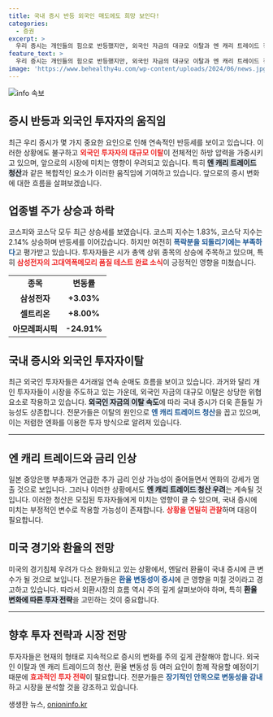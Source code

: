 ```yaml
---
title: 국내 증시 반등 외국인 매도에도 희망 보인다!
categories:
  - 증권
excerpt: >
  우리 증시는 개인들의 힘으로 반등했지만, 외국인 자금의 대규모 이탈과 엔 캐리 트레이드 청산 우려로 변동성이 커지고 있습니다. 엔화 강세가 이어진다면 증시의 향후 상황이 더욱 주목받을 전망입니다.
feature_text: >
  우리 증시는 개인들의 힘으로 반등했지만, 외국인 자금의 대규모 이탈과 엔 캐리 트레이드 청산 우려로 변동성이 커지고 있습니다. 엔화 강세가 이어진다면 증시의 향후 상황이 더욱 주목받을 전망입니다.
image: 'https://www.behealthy4u.com/wp-content/uploads/2024/06/news.jpg'
---
```


<p><img src="https://www.behealthy4u.com/wp-content/uploads/2024/06/news.jpg" alt="info 속보" /></p>

<h2 data-ke-size="size26">증시 반등과 외국인 투자자의 움직임</h2>

<p data-ke-size="size16">최근 우리 증시가 몇 가지 중요한 요인으로 인해 연속적인 반등세를 보이고 있습니다. 이러한 상황에도 불구하고 <b><span style="color: #ee2323;">외국인 투자자의 대규모 이탈</span></b>이 전체적인 하방 압력을 가중시키고 있으며, 앞으로의 시장에 미치는 영향이 우려되고 있습니다. 특히 <b><span style="background-color: #21538527;">엔 캐리 트레이드 청산</span></b>과 같은 복합적인 요소가 이러한 움직임에 기여하고 있습니다. 앞으로의 증시 변화에 대한 흐름을 살펴보겠습니다.</p>

<p data-ke-size="size16"></p>

<h2 data-ke-size="size26">업종별 주가 상승과 하락</h2>

<p data-ke-size="size16">코스피와 코스닥 모두 최근 상승세를 보였습니다. 코스피 지수는 1.83%, 코스닥 지수는 2.14% 상승하며 반등세를 이어갔습니다. 하지만 여전히 <b><span style="color: #1a5490;">폭락분을 되돌리기에는 부족하다</span></b>고 평가받고 있습니다. 투자자들은 시가 총액 상위 종목의 상승에 주목하고 있으며, 특히 <b><span style="color: #ee2323;">삼성전자의 고대역폭메모리 품질 테스트 완료 소식</span></b>이 긍정적인 영향을 미쳤습니다.</p>

<table style="width: 100%; border-collapse: collapse;">
  <tr>
    <td style="text-align: center; height: 17px;"><b>종목</b></td>
    <td style="text-align: center; height: 17px;"><b>변동률</b></td>
  </tr>
  <tr>
    <td style="text-align: center; height: 17px;"><b>삼성전자</b></td>
    <td style="text-align: center; height: 17px;"><b>+3.03%</b></td>
  </tr>
  <tr>
    <td style="text-align: center; height: 17px;"><b>셀트리온</b></td>
    <td style="text-align: center; height: 17px;"><b>+8.00%</b></td>
  </tr>
  <tr>
    <td style="text-align: center; height: 17px;"><b>아모레퍼시픽</b></td>
    <td style="text-align: center; height: 17px;"><b>-24.91%</b></td>
  </tr>
</table>

<p data-ke-size="size16"></p>

<h2 data-ke-size="size26">국내 증시와 외국인 투자자이탈</h2>

<p data-ke-size="size16">최근 외국인 투자자들은 4거래일 연속 순매도 흐름을 보이고 있습니다. 과거와 달리 개인 투자자들이 시장을 주도하고 있는 가운데, 외국인 자금의 대규모 이탈은 상당한 위협요소로 작용하고 있습니다. <b><span style="background-color: #21538527;">외국인 자금의 이탈 속도</span></b>에 따라 국내 증시가 더욱 흔들릴 가능성도 상존합니다. 전문가들은 이탈의 원인으로 <b><span style="color: #1a5490;">엔 캐리 트레이드 청산</span></b>을 꼽고 있으며, 이는 저렴한 엔화를 이용한 투자 방식으로 알려져 있습니다.</p>

<hr>

<p data-ke-size="size16"></p>

<h2 data-ke-size="size26">엔 캐리 트레이드와 금리 인상</h2>

<p data-ke-size="size16">일본 중앙은행 부총재가 언급한 추가 금리 인상 가능성이 줄어들면서 엔화의 강세가 멈출 것으로 보입니다. 그러나 이러한 상황에서도 <b><span style="background-color: #21538527;">엔 캐리 트레이드 청산 우려</span></b>는 계속될 것입니다. 이러한 청산은 모집된 투자자들에게 미치는 영향이 클 수 있으며, 국내 증시에 미치는 부정적인 변수로 작용할 가능성이 존재합니다. <b><span style="color: #ee2323;">상황을 면밀히 관찰</span></b>하며 대응이 필요합니다.</p>

<p data-ke-size="size16"></p>

<h2 data-ke-size="size26">미국 경기와 환율의 전망</h2>

<p data-ke-size="size16">미국의 경기침체 우려가 다소 완화되고 있는 상황에서, 엔달러 환율이 국내 증시에 큰 변수가 될 것으로 보입니다. 전문가들은 <b><span style="color: #1a5490;">환율 변동성이 증시</span></b>에 큰 영향을 미칠 것이라고 경고하고 있습니다. 따라서 외환시장의 흐름 역시 주의 깊게 살펴보아야 하며, 특히 <b><span style="background-color: #21538527;">환율 변화에 따른 투자 전략</span></b>을 고민하는 것이 중요합니다.</p>

<hr>

<p data-ke-size="size16"></p>

<h2 data-ke-size="size26">향후 투자 전략과 시장 전망</h2>

<p data-ke-size="size16">투자자들은 현재의 형태로 지속적으로 증시의 변화를 주의 깊게 관찰해야 합니다. 외국인 이탈과 엔 캐리 트레이드의 청산, 환율 변동성 등 여러 요인이 함께 작용할 예정이기 때문에 <b><span style="color: #ee2323;">효과적인 투자 전략</span></b>이 필요합니다. 전문가들은 <b><span style="color: #1a5490;">장기적인 안목으로 변동성을 감내</span></b>하고 시장을 분석할 것을 강조하고 있습니다.</p>

<p data-ke-size="size16"></p>

<p data-ke-size="size16"></p>
생생한 뉴스, <a href="https://onioninfo.kr" rel="dofollow">onioninfo.kr</a>


